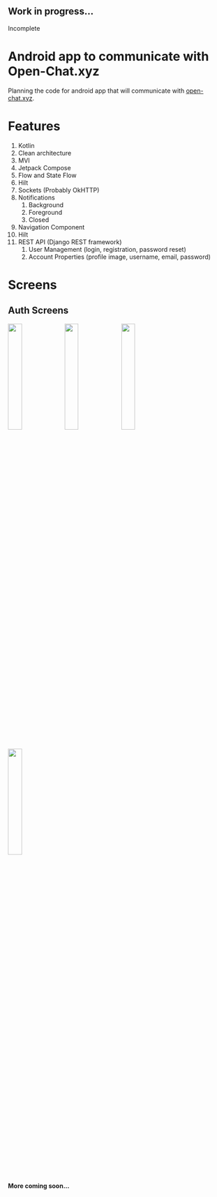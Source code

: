 ## Work in progress...
Incomplete

# Android app to communicate with Open-Chat.xyz
Planning the code for android app that will communicate with [open-chat.xyz](https://open-chat.xyz).

# Features
1. Kotlin
2. Clean architecture
3. MVI
4. Jetpack Compose
5. Flow and State Flow
6. Hilt
7. Sockets (Probably OkHTTP)
8. Notifications
   1. Background
   2. Foreground
   3. Closed
9. Navigation Component
10. Hilt
11. REST API (Django REST framework)
  	1. User Management (login, registration, password reset)
  	1. Account Properties (profile image, username, email, password)





# Screens

## Auth Screens
<p>
    <img align="center" src = "https://raw.githubusercontent.com/mitchtabian/OpenChat/master/screenshots/splash.png" width="25%" height="25%">
    <img align="center" src = "https://raw.githubusercontent.com/mitchtabian/OpenChat/master/screenshots/login.png" width="25%" height="25%">
    <img align="center" src = "https://raw.githubusercontent.com/mitchtabian/OpenChat/master/screenshots/create_account.png" width="25%" height="25%">
    <img src = "https://raw.githubusercontent.com/mitchtabian/OpenChat/master/screenshots/reset_password.png" width="25%" height="25%">
</p>





#### More coming soon...






